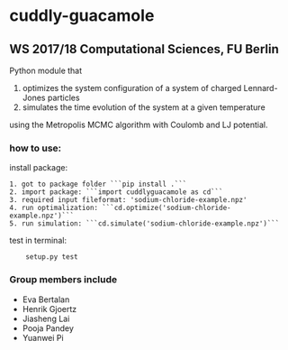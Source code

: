 # cuddly-guacamole
## WS 2017/18 Computational Sciences, FU Berlin

Python module that 
1) optimizes the system configuration of a system of charged Lennard-Jones particles 
2) simulates the time evolution of the system at a given temperature

using the Metropolis MCMC algorithm with Coulomb and LJ potential.

### how to use:
install package:

	1. got to package folder ```pip install .```
	2. import package: ```import cuddlyguacamole as cd```
	3. required input fileformat: 'sodium-chloride-example.npz'
	4. run optimalization: ```cd.optimize('sodium-chloride-example.npz')```
	5. run simulation: ```cd.simulate('sodium-chloride-example.npz')```

test in terminal:
```
	setup.py test

```

### Group members include 

* Eva Bertalan
* Henrik Gjoertz
* Jiasheng Lai
* Pooja Pandey
* Yuanwei Pi
